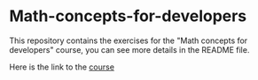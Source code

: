 # Math-concepts-for-developers
This repository contains the exercises for the "Math concepts for developers" course, you can see more details in the README file. 
<p>
Here is the link to the 
<a href="https://softuni.bg/trainings/1749/math-concepts-for-developers-september-2017" alt="Math concepts for developers link" target="_blank">course</a> 
</p>

